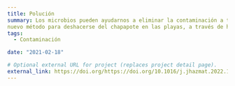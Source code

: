 ```yaml
---
title: Polución
summary: Los microbios pueden ayudarnos a eliminar la contaminación a través de la biorremediación. Por ejemplo, hemos desarrollado un 
nuevo método para deshacerse del chapapote en las playas, a través de hongos que se lo "comen".
tags:
  - Contaminación

date: "2021-02-18"

# Optional external URL for project (replaces project detail page).
external_link: https://doi.org/https://doi.org/10.1016/j.jhazmat.2022.130324
---
```

